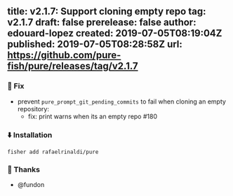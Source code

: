 title:	v2.1.7: Support cloning empty repo
tag:	v2.1.7
draft:	false
prerelease:	false
author:	edouard-lopez
created:	2019-07-05T08:19:04Z
published:	2019-07-05T08:28:58Z
url:	https://github.com/pure-fish/pure/releases/tag/v2.1.7
--
### :bug: Fix

* prevent `pure_prompt_git_pending_commits` to fail when cloning an empty repository:
  * fix: print warns when its an empty repo #180 

### :arrow_down: Installation

    fisher add rafaelrinaldi/pure

### :clap: Thanks

* @fundon 
